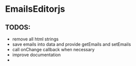 # EmailsEditorjs
## TODOS:
* remove all html strings
* save emails into data and provide getEmails and setEmails
* call onChange callback when necessary
* improve documentation
* 